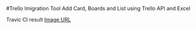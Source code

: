 #Trello Imigration Tool
Add Card, Boards and List using Trello API and Excel

Travic CI result [Image URL](https://travis-ci.com/TomashGombosh/trello_immigration.svg?branch=master)
